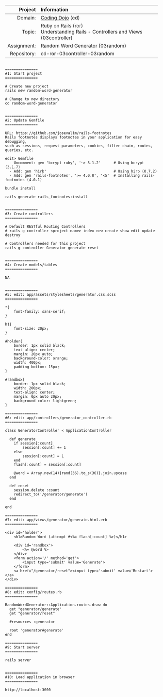 |     Project | Information                                                                          |
|------------:|:-------------------------------------------------------------------------------------|
| Domain:     | [Coding Dojo](http://codingdojo.com) (cd)                                            |
| Topic:      | Ruby on Rails (ror) <br> Understanding Rails - Controllers and Views (03controller)  |
| Assignment: | Random Word Generator (03random)                                                     |
| Repository: | cd-ror-03controller-03random                                                         |

~~~

===============
#1: Start project
===============

# Create new project
rails new random-word-generator

# Change to new directory
cd random-word-generator


===============
#2: Update Gemfile
===============

URL: https://github.com/josevalim/rails-footnotes
Rails footnotes displays footnotes in your application for easy debugging, 
such as sessions, request parameters, cookies, filter chain, routes, 
queries, etc.

edit> Gemfile
  - Uncomment: gem 'bcrypt-ruby', '~> 3.1.2'      # Using bcrypt (3.1.7)
  - Add: gem 'hirb'                               # Using hirb (0.7.2)
  - Add: gem 'rails-footnotes', '>= 4.0.0', '<5'  # Installing rails-footnotes (4.0.1)

bundle install

rails generate rails_footnotes:install


===============
#3: Create controllers
===============

# Default RESTful Routing Controllers
# rails g controller <project-name> index new create show edit update destroy 

# Controllers needed for this project
rails g controller Generator generate reset


===============
#4: Create models/tables
===============

NA


===============
#5: edit: app/assets/stylesheets/generator.css.scss
===============

*{
    font-family: sans-serif;
}

h1{
    font-size: 20px;    
}

#holder{
    border: 1px solid black;
    text-align: center; 
    margin: 20px auto;
    background-color: orange;
    width: 400px;
    padding-bottom: 15px;
}

#randbox{
    border: 1px solid black;
    width: 200px;
    text-align: center;
    margin: 0px auto 20px;
    background-color: lightgreen;
}

===============
#6: edit: app/controllers/generator_controller.rb
===============

class GeneratorController < ApplicationController

  def generate
    if session[:count]
        session[:count] += 1
    else
        session[:count] = 1
    end
    flash[:count] = session[:count]
    
    @word = Array.new(14){rand(36).to_s(36)}.join.upcase
  end

  def reset
    session.delete :count
    redirect_to('/generator/generate')
  end

end

===============
#7: edit: app/views/generator/generate.html.erb
===============

<div id='holder'>
    <h1>Random Word (attempt #<%= flash[:count] %>)</h1>

    <div id='randbox'>
        <%= @word %>
    </div>
    <form action='/' method='get'>
        <input type='submit' value='Generate'>
    </form>
    <a href="/generator/reset"><input type='submit' value='Restart'></a>
</div>

===============
#8: edit: config/routes.rb
===============

RandomWordGenerator::Application.routes.draw do
  get "generator/generate"
  get "generator/reset"

  #resources :generator

  root 'generator#generate'
end

===============
#9: Start server 
===============

rails server


===============
#10: Load application in browser
===============

http://localhost:3000

~~~



